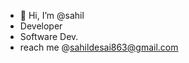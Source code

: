 - 👋 Hi, I’m @sahil
- Developer
- Software Dev.
- reach me @sahildesai863@gmail.com

<!---
johnsnow-web/johnsnow-web is a ✨ special ✨ repository because its `README.md` (this file) appears on your GitHub profile.
You can click the Preview link to take a look at your changes.
--->
